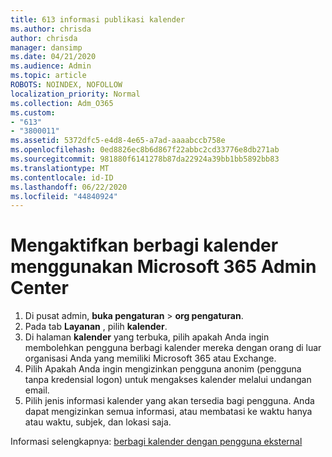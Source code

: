 ```yaml
---
title: 613 informasi publikasi kalender
ms.author: chrisda
author: chrisda
manager: dansimp
ms.date: 04/21/2020
ms.audience: Admin
ms.topic: article
ROBOTS: NOINDEX, NOFOLLOW
localization_priority: Normal
ms.collection: Adm_O365
ms.custom:
- "613"
- "3800011"
ms.assetid: 5372dfc5-e4d8-4e65-a7ad-aaaabccb758e
ms.openlocfilehash: 0ed8826ec8b6d867f22abbc2cd33776e8db271ab
ms.sourcegitcommit: 981880f6141278b87da22924a39bb1bb5892bb83
ms.translationtype: MT
ms.contentlocale: id-ID
ms.lasthandoff: 06/22/2020
ms.locfileid: "44840924"
---
```

# <a name="enable-calendar-sharing-using-the-microsoft-365-admin-center"></a>Mengaktifkan berbagi kalender menggunakan Microsoft 365 Admin Center

1. Di pusat admin, **buka pengaturan**   >   **org pengaturan**.
2. Pada tab **Layanan** , pilih **kalender**.
3. Di halaman **kalender** yang terbuka, pilih apakah Anda ingin membolehkan pengguna berbagi kalender mereka dengan orang di luar organisasi Anda yang memiliki Microsoft 365 atau Exchange.
4. Pilih Apakah Anda ingin mengizinkan pengguna anonim (pengguna tanpa kredensial logon) untuk mengakses kalender melalui undangan email.
5. Pilih jenis informasi kalender yang akan tersedia bagi pengguna. Anda dapat mengizinkan semua informasi, atau membatasi ke waktu hanya atau waktu, subjek, dan lokasi saja.

Informasi selengkapnya: [berbagi kalender dengan pengguna eksternal](https://docs.microsoft.com/microsoft-365/admin/manage/share-calendars-with-external-users)

